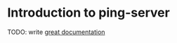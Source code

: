 # Introduction to ping-server

TODO: write [great documentation](http://jacobian.org/writing/great-documentation/what-to-write/)
